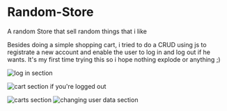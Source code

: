 # Random-Store
A random Store that sell random things that i like 
 
 Besides doing a simple shopping cart, i tried to do a CRUD using js to registrate a new account and enable the user to log in and log out if he wants. It's my first time trying this so i hope nothing explode or anything ;)
 
![log in section](https://user-images.githubusercontent.com/99422689/179423411-055116fe-3b24-468d-b382-640813cbd578.png)
 
 ![cart section if you're logged out](https://user-images.githubusercontent.com/99422689/179423424-09d4d7d2-e3bf-4560-bcd8-788a4ad19e32.png)
 
 ![carts section](https://user-images.githubusercontent.com/99422689/179423310-7ffd3b87-7034-4b56-950c-a643ad988ae5.png)
![changing user data section](https://user-images.githubusercontent.com/99422689/179423334-e06d3629-4d64-494f-b473-2542b0936666.png)
